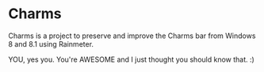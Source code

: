 # Charms
Charms is a project to preserve and improve the Charms bar from Windows 8 and 8.1 using Rainmeter.

YOU, yes you. You're AWESOME and I just thought you should know that. :)